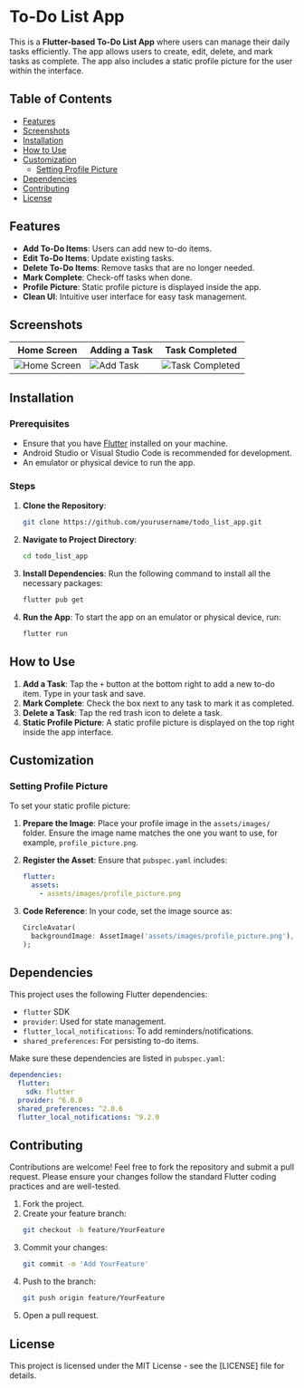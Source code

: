 # To-Do List App

This is a **Flutter-based To-Do List App** where users can manage their daily tasks efficiently. The app allows users to create, edit, delete, and mark tasks as complete. The app also includes a static profile picture for the user within the interface.

## Table of Contents
- [Features](#features)
- [Screenshots](#screenshots)
- [Installation](#installation)
- [How to Use](#how-to-use)
- [Customization](#customization)
  - [Setting Profile Picture](#setting-profile-picture)
- [Dependencies](#dependencies)
- [Contributing](#contributing)
- [License](#license)

## Features
- **Add To-Do Items**: Users can add new to-do items.
- **Edit To-Do Items**: Update existing tasks.
- **Delete To-Do Items**: Remove tasks that are no longer needed.
- **Mark Complete**: Check-off tasks when done.
- **Profile Picture**: Static profile picture is displayed inside the app.
- **Clean UI**: Intuitive user interface for easy task management.

## Screenshots
| Home Screen | Adding a Task | Task Completed |
| --- | --- | --- |
| ![Home Screen](path/to/home_screenshot.png) | ![Add Task](path/to/add_task_screenshot.png) | ![Task Completed](path/to/task_completed_screenshot.png) |

## Installation

### Prerequisites
- Ensure that you have [Flutter](https://flutter.dev/docs/get-started/install) installed on your machine.
- Android Studio or Visual Studio Code is recommended for development.
- An emulator or physical device to run the app.

### Steps
1. **Clone the Repository**:
    ```bash
    git clone https://github.com/yourusername/todo_list_app.git
    ```
2. **Navigate to Project Directory**:
    ```bash
    cd todo_list_app
    ```
3. **Install Dependencies**:
    Run the following command to install all the necessary packages:
    ```bash
    flutter pub get
    ```
4. **Run the App**:
    To start the app on an emulator or physical device, run:
    ```bash
    flutter run
    ```

## How to Use
1. **Add a Task**: Tap the `+` button at the bottom right to add a new to-do item. Type in your task and save.
2. **Mark Complete**: Check the box next to any task to mark it as completed.
3. **Delete a Task**: Tap the red trash icon to delete a task.
4. **Static Profile Picture**: A static profile picture is displayed on the top right inside the app interface.

## Customization

### Setting Profile Picture
To set your static profile picture:

1. **Prepare the Image**: Place your profile image in the `assets/images/` folder. Ensure the image name matches the one you want to use, for example, `profile_picture.png`.

2. **Register the Asset**: Ensure that `pubspec.yaml` includes:
   ```yaml
   flutter:
     assets:
       - assets/images/profile_picture.png
   ```

3. **Code Reference**: In your code, set the image source as:
   ```dart
   CircleAvatar(
     backgroundImage: AssetImage('assets/images/profile_picture.png'),
   );
   ```

## Dependencies
This project uses the following Flutter dependencies:
- `flutter` SDK
- `provider`: Used for state management.
- `flutter_local_notifications`: To add reminders/notifications.
- `shared_preferences`: For persisting to-do items.

Make sure these dependencies are listed in `pubspec.yaml`:
```yaml
dependencies:
  flutter:
    sdk: flutter
  provider: ^6.0.0
  shared_preferences: ^2.0.6
  flutter_local_notifications: ^9.2.0
```

## Contributing
Contributions are welcome! Feel free to fork the repository and submit a pull request. Please ensure your changes follow the standard Flutter coding practices and are well-tested.

1. Fork the project.
2. Create your feature branch:
    ```bash
    git checkout -b feature/YourFeature
    ```
3. Commit your changes:
    ```bash
    git commit -m 'Add YourFeature'
    ```
4. Push to the branch:
    ```bash
    git push origin feature/YourFeature
    ```
5. Open a pull request.

## License
This project is licensed under the MIT License - see the [LICENSE] file for details.

